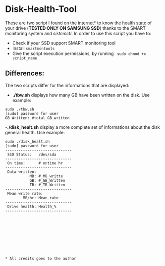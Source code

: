 # Disk-Health-Tool
These are two script I found on the [internet*](http://www.jdgleaver.co.uk/blog/2014/05/23/samsung_ssds_reading_total_bytes_written_under_linux.html) to know the health state of your drive (**TESTED ONLY ON SAMSUNG SSD**) thanks to the SMART monitoring system and *sistemctl*.
In order to use this script you have to:

- Check if your SSD support SMART monitoring tool
- Install ```smartmontools```
- Give the script execution permissions, by running ``` sudo chmod +x script_name```
## Differences:
The two scripts differ for the informations that are displayed:
- **./tbw.sh** displays how many GB have been written on the disk. Use example:
```
sudo ./tbw.sh
[sudo] password for user
GB Written: #total_GB_written
```

-**./disk_healt.sh** display a more complete set of informations about the disk general health. Use example:
```
sudo ./disk_healt.sh
[sudo] password for user
------------------------------
 SSD Status:   /dev/sda
------------------------------
 On time:      # ontime hr
------------------------------
 Data written:
           MB: #_MB_writte
           GB: #_GB_Written
           TB: #_TB_Written
------------------------------
 Mean write rate:
        MB/hr: Mean_rate
------------------------------
 Drive health: Health_%
------------------------------










* All credits goes to the author
